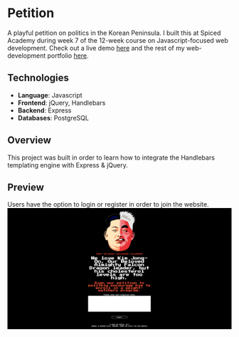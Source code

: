 # Petition
A playful petition on politics in the Korean Peninsula. I built this at Spiced Academy during week 7 of the 12-week course on Javascript-focused web development. Check out a live demo [here](https://aleesteele-petition.herokuapp.com/) and the rest of my web-development portfolio [here](https://github.com/aleesteele/portfolio).

## Technologies
- **Language**: Javascript
- **Frontend**: jQuery, Handlebars
- **Backend**: Express
- **Databases**: PostgreSQL

## Overview
This project was built in order to learn how to integrate the Handlebars templating engine with Express & jQuery.

## Preview
Users have the option to login or register in order to join the website.
![register](https://github.com/aleesteele/petition/blob/master/public/petition.png)

